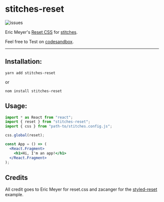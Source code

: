 # stitches-reset

![issues](https://img.shields.io/github/issues/hauptrolle/stitches-reset)

Eric Meyer's [Reset CSS](https://meyerweb.com/eric/tools/css/reset/) for [stitches](https://github.com/modulz/stitches).

Feel free to Test on [codesandbox](https://codesandbox.io/s/zealous-hopper-5npr0?file=/src/App.tsx).

---

## Installation:

`yarn add stitches-reset`

or

`nom install stitches-reset`

## Usage:

```jsx
import * as React from "react";
import { reset } from "stitches-reset";
import { css } from "path-to/stitches.config.js";

css.global(reset);

const App = () => (
  <React.Fragment>
    <h1>Hi, I'm an app!</h1>
  </React.Fragment>
);
```

## Credits

All credit goes to Eric Meyer for reset.css and zacanger for the [styled-reset](https://github.com/zacanger/styled-reset/) example.
